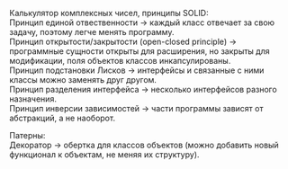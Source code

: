 Калькулятор комплексных чисел, принципы SOLID:  
Принцип единой отвественности -> каждый класс отвечает за свою задачу, поэтому легче менять программу.  
Принцип открытости/закрытости (open-closed principle) -> программные сущности открыты для расширения, но закрыты для модификации, поля объектов классов инкапсулированы.  
Принцип подстановки Лисков  ->  интерфейсы и связанные с ними классы можно заменять друг другом.  
Принцип разделения интерфейса -> несколько интерфейсов разного назначения.  
Принцип инверсии зависимостей -> части программы зависят от абстракций, а не наоборот.  


Патерны:  
Декоратор -> обертка для классов объектов (можно добавить новый функционал к объектам, не меняя их структуру).  